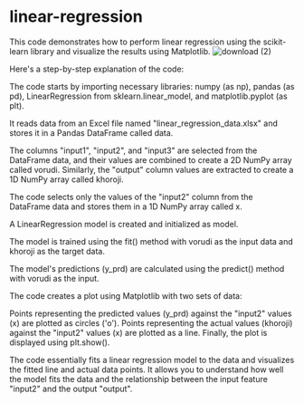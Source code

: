 # linear-regression
This code demonstrates how to perform linear regression using the scikit-learn library and visualize the results using Matplotlib.
![download (2)](https://github.com/ivias2000/linear-regression/assets/125237611/a0ed3b06-47ae-492e-bad9-b435bccfcc59)

Here's a step-by-step explanation of the code:

The code starts by importing necessary libraries: numpy (as np), pandas (as pd), LinearRegression from sklearn.linear_model, and matplotlib.pyplot (as plt).

It reads data from an Excel file named "linear_regression_data.xlsx" and stores it in a Pandas DataFrame called data.

The columns "input1", "input2", and "input3" are selected from the DataFrame data, and their values are combined to create a 2D NumPy array called vorudi. Similarly, the "output" column values are extracted to create a 1D NumPy array called khoroji.

The code selects only the values of the "input2" column from the DataFrame data and stores them in a 1D NumPy array called x.

A LinearRegression model is created and initialized as model.

The model is trained using the fit() method with vorudi as the input data and khoroji as the target data.

The model's predictions (y_prd) are calculated using the predict() method with vorudi as the input.

The code creates a plot using Matplotlib with two sets of data:

Points representing the predicted values (y_prd) against the "input2" values (x) are plotted as circles ('o').
Points representing the actual values (khoroji) against the "input2" values (x) are plotted as a line.
Finally, the plot is displayed using plt.show().

The code essentially fits a linear regression model to the data and visualizes the fitted line and actual data points. It allows you to understand how well the model fits the data and the relationship between the input feature "input2" and the output "output".
